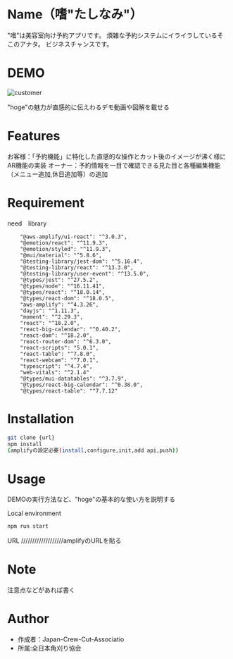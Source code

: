
# Name（嗜"たしなみ"）
 
"嗜"は美容室向け予約アプリです。
煩雑な予約システムにイライラしているそこのアナタ。
ビジネスチャンスです。

# DEMO

![customer](https://user-images.githubusercontent.com/100478703/179183292-5a0625a1-cc00-448a-87a0-b2ea32f598b2.png)

"hoge"の魅力が直感的に伝えわるデモ動画や図解を載せる

 
# Features
 
お客様：「予約機能」に特化した直感的な操作とカット後のイメージが沸く様にAR機能の実装
オーナー：予約情報を一目で確認できる見た目と各種編集機能（メニュー追加,休日追加等）の追加
 
# Requirement
need　library
```
    "@aws-amplify/ui-react": "^3.0.3",
    "@emotion/react": "^11.9.3",
    "@emotion/styled": "^11.9.3",
    "@mui/material": "^5.8.6",
    "@testing-library/jest-dom": "^5.16.4",
    "@testing-library/react": "^13.3.0",
    "@testing-library/user-event": "^13.5.0",
    "@types/jest": "^27.5.2",
    "@types/node": "^16.11.41",
    "@types/react": "^18.0.14",
    "@types/react-dom": "^18.0.5",
    "aws-amplify": "^4.3.26",
    "dayjs": "^1.11.3",
    "moment": "^2.29.3",
    "react": "^18.2.0",
    "react-big-calendar": "^0.40.2",
    "react-dom": "^18.2.0",
    "react-router-dom": "^6.3.0",
    "react-scripts": "5.0.1",
    "react-table": "^7.8.0",
    "react-webcam": "^7.0.1",
    "typescript": "^4.7.4",
    "web-vitals": "^2.1.4"
    "@types/mui-datatables": "^3.7.9",
    "@types/react-big-calendar": "^0.38.0",
    "@types/react-table": "^7.7.12"
 ```
 
# Installation
 
```bash
git clone {url}
npm install
(amplifyの設定必要(install,configure,init,add api,push))
```
 
# Usage
 
DEMOの実行方法など、"hoge"の基本的な使い方を説明する
 
Local environment
```bash
npm run start
```
URL
///////////////////amplifyのURLを貼る
 
# Note
 
注意点などがあれば書く
 
# Author
 
* 作成者：Japan-Crew-Cut-Associatio
* 所属:全日本角刈り協会
 
